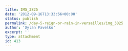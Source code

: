 ```yaml
---
title: IMG_3825
date: '2012-09-16T13:33:56+00:00'
status: publish
permalink: /day-5-reign-or-rain-in-versailles/img_3825
author: 'Dylan Pavelko'
excerpt: ''
type: attachment
id: 413
---
```

<!DOCTYPE html PUBLIC "-//W3C//DTD HTML 4.0 Transitional//EN" "http://www.w3.org/TR/REC-html40/loose.dtd">
<?xml encoding="UTF-8">
